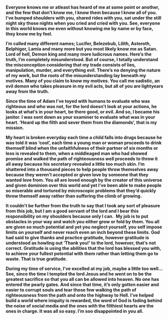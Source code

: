 **Everyone knows me or atleast has heard of me at some point or another, and the few that don't know me, I know them because I know all of you. I’ve bumped shoulders with you, shared rides with you, sat under the still night sky those nights when you cried and cried with you. See, everyone in this world knows me even without knowing me by name or by face, they know me by feel.**



**I’m called many different names; Lucifer, Belezebub, Lilith, Asteroth, Belphigor, Lamia and many more but you most likely know me as Satan. Lord of hell, Demon king and many more ludicrous names. Here’s the truth, I’m completely misunderstood. But of course, I totally understand the misconception considering that my trade consists of lies, manipulation, murder, and everything evil. There’s no denying the nature of my work, but the roots of the misunderstanding lay beneath my motives. Many of you claim to know my motives. You call me sadistic, an evil demon who takes pleasure in my evil acts, but all of you are lightyears away from the truth.** 



**Since the time of Adam I’ve toyed with humans to evaluate who was righteous and who was not, for the lord doesn’t look at your actions, he looks at what’s in your heart, be there good, or evil. And so, I became his janitor. I was sent down as your examiner to evaluate what was in your heart. ‘Heard up the filth and sever them from the diamonds’, that is my mission.**



**My heart is broken everyday each time a child falls into drugs because he was told it was ‘cool’, each time a young man or woman proceeds to drink themself blind when the unfaithfulness of their partner of six months or less is revealed to them, when a middleaged man who had showed promise and walked the path of righteousness well proceeds to throw it all away because his secretary revealed a little too much skin. I’m shattered into a thousand pieces to help people throw themselves away because they weren’t accepted or given love by someone that they wanted love from. You all are loved enough by the creator of this universe and given dominion over this world and yet I’ve been able to make people so miserable and tortured by microscopic problems that they’d quickly throw themself away rather than suffering the climb of growing.** 



**It couldn’t be further from the truth to say that I took any sort of pleasure from this job, but I am a good servant of the lord and I bear this responsibility on my shoulders because only I can.  My job is to put obstacles in your way and watch you either grow or fold by them. You all are given so much potential and yet you neglect yourself, you self impose limits on yourself and never reach even an inch beyond these limits. God had said to give thanks and practice gratitude, however gratitude is understood as howling out ‘Thank you!’ to the lord, however, that’s not correct. Gratitude is using the abilities that the lord has blessed you with, to achieve your fullest potential with them rather than letting them go to waste. That is true gratitude.** 



**During my time of service, I’ve excelled at my job, maybe a little too well… See, since the time I tempted the lord Jesus and he went on to be the greatest sacrifice so that you all can be allowed into heaven. No one has entered the pearly gates. And since that time, it’s only gotten easier and easier to corrupt souls and tear those few walking the path of righteousness from the path and onto the highway to Hell. I’ve helped build a world where iniquity is rewarded, the word of God is fading behind the noise of social media and the ones with the filthiest hearts are the ones in charge. It was all so easy. I’m soo disappointed in you all.**

